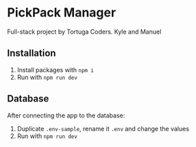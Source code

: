 # PickPack Manager

Full-stack project by Tortuga Coders. Kyle and Manuel

## Installation

1. Install packages with `npm i`
2. Run with `npm run dev`

## Database

After connecting the app to the database:

1. Duplicate `.env-sample`, rename it `.env` and change the values
2. Run with `npm run dev`
